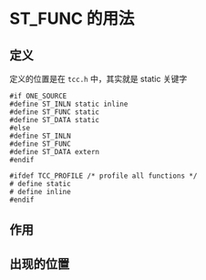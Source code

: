 

# ST_FUNC 的用法




## 定义

定义的位置是在 `tcc.h` 中，其实就是 static 关键字

```
#if ONE_SOURCE
#define ST_INLN static inline
#define ST_FUNC static
#define ST_DATA static
#else
#define ST_INLN
#define ST_FUNC
#define ST_DATA extern
#endif

#ifdef TCC_PROFILE /* profile all functions */
# define static
# define inline
#endif
```




## 作用




## 出现的位置